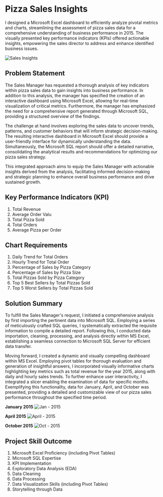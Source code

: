 # Pizza Sales Insights 

I designed a Microsoft Excel dashboard to efficiently analyze pivotal metrics and charts, streamlining the assessment of pizza sales data for a comprehensive understanding of business performance in 2015. The visually presented key performance indicators (KPIs) offered actionable insights, empowering the sales director to address and enhance identified business issues.

![Sales Insights](https://github.com/AashishhSharmaa/Pizza_Sales_Power-BI_Dashboard/assets/152653168/7f1077eb-3021-4c9b-9ca9-ca57a4916075)

## Problem Statement

The Sales Manager has requested a thorough analysis of key indicators within pizza sales data to gain insights into business performance. In addition to this analysis, the manager has specified the creation of an interactive dashboard using Microsoft Excel, allowing for real-time visualization of critical metrics. Furthermore, the manager has emphasized the need for a comprehensive report generated through Microsoft SQL, providing a structured overview of the findings.

The challenge at hand involves exploring the sales data to uncover trends, patterns, and customer behaviors that will inform strategic decision-making. The resulting interactive dashboard in Microsoft Excel should provide a user-friendly interface for dynamically understanding the data. Simultaneously, the Microsoft SQL report should offer a detailed narrative, consolidating the analytical results and recommendations for optimizing our pizza sales strategy.

This integrated approach aims to equip the Sales Manager with actionable insights derived from the analysis, facilitating informed decision-making and strategic planning to enhance overall business performance and drive sustained growth.

## Key Performance Indicators (KPI)

1. Total Revenue
2. Average Order Valu
3. Total Pizza Sold
4. Total Orders
5. Average Pizza per Order

## Chart Requirements

1. Daily Trend for Total Orders
2. Hourly Trend for Total Order
3. Percentage of Sales by Pizza Category
4. Percentage of Sales by Pizza Size
5. Total Pizzas Sold by Pizza Category
6. Top 5 Best Sellers by Total Pizzas Sold
7. Top 5 Worst Sellers by Total Pizzas Sold

## Solution Summary

To fulfill the Sales Manager's request, I initiated a comprehensive analysis by first importing the pertinent data into Microsoft SQL. Employing a series of meticulously crafted SQL queries, I systematically extracted the requisite information to compile a detailed report. Following this, I conducted data importation, cleaning, processing, and analysis directly within MS Excel, establishing a seamless connection to Microsoft SQL Server for efficient data transfer.

Moving forward, I created a dynamic and visually compelling dashboard within MS Excel. Employing pivot tables for thorough evaluation and generation of insightful answers, I incorporated visually informative charts highlighting key metrics such as total revenue for the year 2015, along with daily and hourly sales trends. To further enhance user interactivity, I integrated a slicer enabling the examination of data for specific months. Exemplifying this functionality, data for January, April, and October was presented, providing a detailed and customizable view of our pizza sales performance throughout the specified time period.

**January 2015**
![Jan - 2015](https://github.com/AashishhSharmaa/Pizza_Sales_Power-BI_Dashboard/assets/152653168/c895258c-fe01-452d-a7a7-14b34adb6373)

**April 2015**
![April - 2015](https://github.com/AashishhSharmaa/Pizza_Sales_Power-BI_Dashboard/assets/152653168/a17db4aa-5879-4bdf-a929-9c4d1aaee078)

**October 2015**
![Oct - 2015](https://github.com/AashishhSharmaa/Pizza_Sales_Power-BI_Dashboard/assets/152653168/af89e17e-7f4f-4c82-9ea3-eb4ed754dc98)

## Project Skill Outcome

1. Microsoft Excel Proficiency (including Pivot Tables)
2. Microsoft SQL Expertise
3. KPI Implementation
4. Exploratory Data Analysis (EDA)
5. Data Cleaning
6. Data Processing
7. Data Visualization Skills (including Pivot Tables)
8. Storytelling through Data














